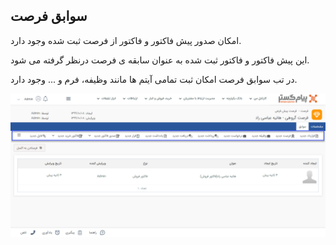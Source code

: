 ## سوابق فرصت 

امکان صدور پیش فاکتور و فاکتور از فرصت ثبت شده وجود دارد.

این پیش فاکتور و فاکتور ثبت شده به عنوان سابقه ی فرصت درنظر گرفته می شود. 

در تب سوابق فرصت امکان ثبت تمامی آیتم ها مانند وظیفه، فرم و ... وجود دارد.

![](13.png)

